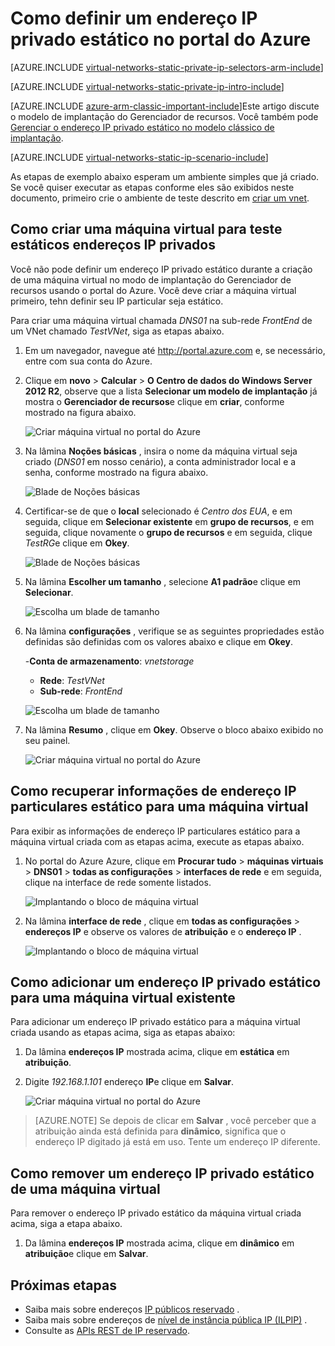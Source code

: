 <properties 
   pageTitle="Como definir um IP particular estático no modo ARM usando o portal do Azure | Microsoft Azure"
   description="Compreendendo IPs particular (queda) e como gerenciá-los no modo ARM usando o portal do Azure"
   services="virtual-network"
   documentationCenter="na"
   authors="jimdial"
   manager="carmonm"
   editor="tysonn"
   tags="azure-resource-manager"
/>
<tags 
   ms.service="virtual-network"
   ms.devlang="na"
   ms.topic="article"
   ms.tgt_pltfrm="na"
   ms.workload="infrastructure-services"
   ms.date="02/04/2016"
   ms.author="jdial" />

# <a name="how-to-set-a-static-private-ip-address-in-the-azure-portal"></a>Como definir um endereço IP privado estático no portal do Azure

[AZURE.INCLUDE [virtual-networks-static-private-ip-selectors-arm-include](../../includes/virtual-networks-static-private-ip-selectors-arm-include.md)]

[AZURE.INCLUDE [virtual-networks-static-private-ip-intro-include](../../includes/virtual-networks-static-private-ip-intro-include.md)]

[AZURE.INCLUDE [azure-arm-classic-important-include](../../includes/azure-arm-classic-important-include.md)]Este artigo discute o modelo de implantação do Gerenciador de recursos. Você também pode [Gerenciar o endereço IP privado estático no modelo clássico de implantação](virtual-networks-static-private-ip-classic-pportal.md).

[AZURE.INCLUDE [virtual-networks-static-ip-scenario-include](../../includes/virtual-networks-static-ip-scenario-include.md)]

As etapas de exemplo abaixo esperam um ambiente simples que já criado. Se você quiser executar as etapas conforme eles são exibidos neste documento, primeiro crie o ambiente de teste descrito em [criar um vnet](virtual-networks-create-vnet-arm-pportal.md).

## <a name="how-to-create-a-vm-for-testing-static-private-ip-addresses"></a>Como criar uma máquina virtual para teste estáticos endereços IP privados

Você não pode definir um endereço IP privado estático durante a criação de uma máquina virtual no modo de implantação do Gerenciador de recursos usando o portal do Azure. Você deve criar a máquina virtual primeiro, tehn definir seu IP particular seja estático.

Para criar uma máquina virtual chamada *DNS01* na sub-rede *FrontEnd* de um VNet chamado *TestVNet*, siga as etapas abaixo.

1. Em um navegador, navegue até http://portal.azure.com e, se necessário, entre com sua conta do Azure.
2. Clique em **novo** > **Calcular** > **O Centro de dados do Windows Server 2012 R2**, observe que a lista **Selecionar um modelo de implantação** já mostra o **Gerenciador de recursos**e clique em **criar**, conforme mostrado na figura abaixo.

    ![Criar máquina virtual no portal do Azure](./media/virtual-networks-static-ip-arm-pportal/figure01.png)

3. Na lâmina **Noções básicas** , insira o nome da máquina virtual seja criado (*DNS01* em nosso cenário), a conta administrador local e a senha, conforme mostrado na figura abaixo.

    ![Blade de Noções básicas](./media/virtual-networks-static-ip-arm-pportal/figure02.png)

4. Certificar-se de que o **local** selecionado é *Centro dos EUA*, e em seguida, clique em **Selecionar existente** em **grupo de recursos**, e em seguida, clique novamente o **grupo de recursos** e em seguida, clique *TestRG*e clique em **Okey**.

    ![Blade de Noções básicas](./media/virtual-networks-static-ip-arm-pportal/figure03.png)

5. Na lâmina **Escolher um tamanho** , selecione **A1 padrão**e clique em **Selecionar**.

    ![Escolha um blade de tamanho](./media/virtual-networks-static-ip-arm-pportal/figure04.png) 

6. Na lâmina **configurações** , verifique se as seguintes propriedades estão definidas são definidas com os valores abaixo e clique em **Okey**.

    -**Conta de armazenamento**: *vnetstorage*
    - **Rede**: *TestVNet*
    - **Sub-rede**: *FrontEnd*

    ![Escolha um blade de tamanho](./media/virtual-networks-static-ip-arm-pportal/figure05.png)  

7. Na lâmina **Resumo** , clique em **Okey**. Observe o bloco abaixo exibido no seu painel.

    ![Criar máquina virtual no portal do Azure](./media/virtual-networks-static-ip-arm-pportal/figure06.png)

## <a name="how-to-retrieve-static-private-ip-address-information-for-a-vm"></a>Como recuperar informações de endereço IP particulares estático para uma máquina virtual

Para exibir as informações de endereço IP particulares estático para a máquina virtual criada com as etapas acima, execute as etapas abaixo.

1. No portal do Azure Azure, clique em **Procurar tudo** > **máquinas virtuais** > **DNS01** > **todas as configurações** > **interfaces de rede** e em seguida, clique na interface de rede somente listados.

    ![Implantando o bloco de máquina virtual](./media/virtual-networks-static-ip-arm-pportal/figure07.png)

2. Na lâmina **interface de rede** , clique em **todas as configurações** > **endereços IP** e observe os valores de **atribuição** e o **endereço IP** .

    ![Implantando o bloco de máquina virtual](./media/virtual-networks-static-ip-arm-pportal/figure08.png)

## <a name="how-to-add-a-static-private-ip-address-to-an-existing-vm"></a>Como adicionar um endereço IP privado estático para uma máquina virtual existente
Para adicionar um endereço IP privado estático para a máquina virtual criada usando as etapas acima, siga as etapas abaixo:

1. Da lâmina **endereços IP** mostrada acima, clique em **estática** em **atribuição**.
2. Digite *192.168.1.101* endereço **IP**e clique em **Salvar**.

    ![Criar máquina virtual no portal do Azure](./media/virtual-networks-static-ip-arm-pportal/figure09.png)

>[AZURE.NOTE] Se depois de clicar em **Salvar** , você perceber que a atribuição ainda está definida para **dinâmico**, significa que o endereço IP digitado já está em uso. Tente um endereço IP diferente.

## <a name="how-to-remove-a-static-private-ip-address-from-a-vm"></a>Como remover um endereço IP privado estático de uma máquina virtual
Para remover o endereço IP privado estático da máquina virtual criada acima, siga a etapa abaixo.
    
1. Da lâmina **endereços IP** mostrada acima, clique em **dinâmico** em **atribuição**e clique em **Salvar**.

## <a name="next-steps"></a>Próximas etapas

- Saiba mais sobre endereços [IP públicos reservado](virtual-networks-reserved-public-ip.md) .
- Saiba mais sobre endereços de [nível de instância pública IP (ILPIP)](virtual-networks-instance-level-public-ip.md) .
- Consulte as [APIs REST de IP reservado](https://msdn.microsoft.com/library/azure/dn722420.aspx).